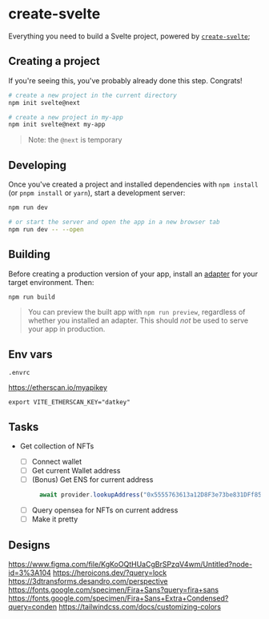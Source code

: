 # create-svelte

Everything you need to build a Svelte project, powered by [`create-svelte`](https://github.com/sveltejs/kit/tree/master/packages/create-svelte);

## Creating a project

If you're seeing this, you've probably already done this step. Congrats!

```bash
# create a new project in the current directory
npm init svelte@next

# create a new project in my-app
npm init svelte@next my-app
```

> Note: the `@next` is temporary

## Developing

Once you've created a project and installed dependencies with `npm install` (or `pnpm install` or `yarn`), start a development server:

```bash
npm run dev

# or start the server and open the app in a new browser tab
npm run dev -- --open
```

## Building

Before creating a production version of your app, install an [adapter](https://kit.svelte.dev/docs#adapters) for your target environment. Then:

```bash
npm run build
```

> You can preview the built app with `npm run preview`, regardless of whether you installed an adapter. This should _not_ be used to serve your app in production.

## Env vars

`.envrc`

https://etherscan.io/myapikey

```
export VITE_ETHERSCAN_KEY="datkey"
```

## Tasks
* Get collection of NFTs

  * [ ] Connect wallet
  * [ ] Get current Wallet address
  * [ ] (Bonus) Get ENS for current address 
    ```js
      await provider.lookupAddress("0x5555763613a12D8F3e73be831DFf8598089d3dCa");
    ```
  * [ ] Query opensea for NFTs on current address
  * [ ] Make it pretty

## Designs
https://www.figma.com/file/KgKoOQtHUaCgBrSPzqV4wm/Untitled?node-id=3%3A104
https://heroicons.dev/?query=lock
https://3dtransforms.desandro.com/perspective
https://fonts.google.com/specimen/Fira+Sans?query=fira+sans
https://fonts.google.com/specimen/Fira+Sans+Extra+Condensed?query=conden
https://tailwindcss.com/docs/customizing-colors